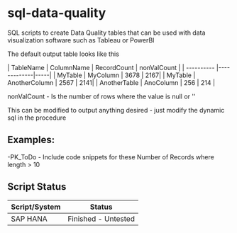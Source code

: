 # sql-data-quality

SQL scripts to create Data Quality tables that can be used with data visualization software such as Tableau or PowerBI

The default output table looks like this


| TableName  | ColumnName | RecordCount | nonValCount  | 
| ---------- |-------------|-----|
| MyTable    | MyColumn | 3678 | 2167|
| MyTable    | AnotherColumn | 2567 | 2141|
| AnotherTable    | AnoColumn | 256 | 214 |

nonValCount - Is the number of rows where the value is null or ''

This can be modified to output anything desired - just modify the dynamic sql in the procedure

## Examples:
-PK_ToDo - Include code snippets for these
Number of Records where length > 10 


## Script Status
| Script/System | Status  					|
| ------------- |:-------------------------:|
| SAP HANA 		| 	Finished - Untested  	|


